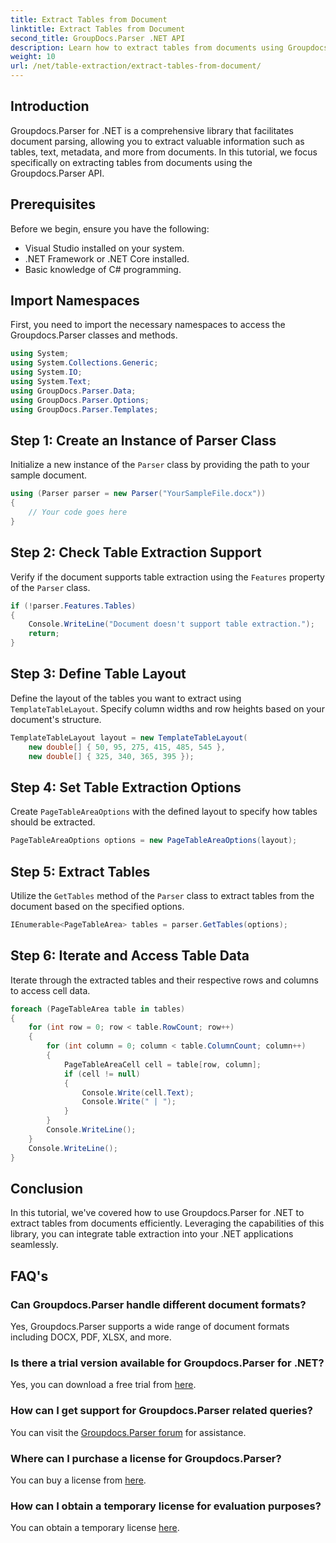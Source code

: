 ```yaml
---
title: Extract Tables from Document
linktitle: Extract Tables from Document
second_title: GroupDocs.Parser .NET API
description: Learn how to extract tables from documents using Groupdocs.Parser for .NET. Follow along for a detailed guide on integrating this functionality.
weight: 10
url: /net/table-extraction/extract-tables-from-document/
---
```

## Introduction
Groupdocs.Parser for .NET is a comprehensive library that facilitates document parsing, allowing you to extract valuable information such as tables, text, metadata, and more from documents. In this tutorial, we focus specifically on extracting tables from documents using the Groupdocs.Parser API.
## Prerequisites
Before we begin, ensure you have the following:
- Visual Studio installed on your system.
- .NET Framework or .NET Core installed.
- Basic knowledge of C# programming.

## Import Namespaces
First, you need to import the necessary namespaces to access the Groupdocs.Parser classes and methods.
```csharp
using System;
using System.Collections.Generic;
using System.IO;
using System.Text;
using GroupDocs.Parser.Data;
using GroupDocs.Parser.Options;
using GroupDocs.Parser.Templates;
```
## Step 1: Create an Instance of Parser Class
Initialize a new instance of the `Parser` class by providing the path to your sample document.
```csharp
using (Parser parser = new Parser("YourSampleFile.docx"))
{
    // Your code goes here
}
```
## Step 2: Check Table Extraction Support
Verify if the document supports table extraction using the `Features` property of the `Parser` class.
```csharp
if (!parser.Features.Tables)
{
    Console.WriteLine("Document doesn't support table extraction.");
    return;
}
```
## Step 3: Define Table Layout
Define the layout of the tables you want to extract using `TemplateTableLayout`. Specify column widths and row heights based on your document's structure.
```csharp
TemplateTableLayout layout = new TemplateTableLayout(
    new double[] { 50, 95, 275, 415, 485, 545 },
    new double[] { 325, 340, 365, 395 });
```
## Step 4: Set Table Extraction Options
Create `PageTableAreaOptions` with the defined layout to specify how tables should be extracted.
```csharp
PageTableAreaOptions options = new PageTableAreaOptions(layout);
```
## Step 5: Extract Tables
Utilize the `GetTables` method of the `Parser` class to extract tables from the document based on the specified options.
```csharp
IEnumerable<PageTableArea> tables = parser.GetTables(options);
```
## Step 6: Iterate and Access Table Data
Iterate through the extracted tables and their respective rows and columns to access cell data.
```csharp
foreach (PageTableArea table in tables)
{
    for (int row = 0; row < table.RowCount; row++)
    {
        for (int column = 0; column < table.ColumnCount; column++)
        {
            PageTableAreaCell cell = table[row, column];
            if (cell != null)
            {
                Console.Write(cell.Text);
                Console.Write(" | ");
            }
        }
        Console.WriteLine();
    }
    Console.WriteLine();
}
```
## Conclusion
In this tutorial, we've covered how to use Groupdocs.Parser for .NET to extract tables from documents efficiently. Leveraging the capabilities of this library, you can integrate table extraction into your .NET applications seamlessly.

## FAQ's
### Can Groupdocs.Parser handle different document formats?
Yes, Groupdocs.Parser supports a wide range of document formats including DOCX, PDF, XLSX, and more.
### Is there a trial version available for Groupdocs.Parser for .NET?
Yes, you can download a free trial from [here](https://releases.groupdocs.com/).
### How can I get support for Groupdocs.Parser related queries?
You can visit the [Groupdocs.Parser forum](https://forum.groupdocs.com/c/parser/17) for assistance.
### Where can I purchase a license for Groupdocs.Parser?
You can buy a license from [here](https://purchase.groupdocs.com/buy).
### How can I obtain a temporary license for evaluation purposes?
You can obtain a temporary license [here](https://purchase.groupdocs.com/temporary-license/).
